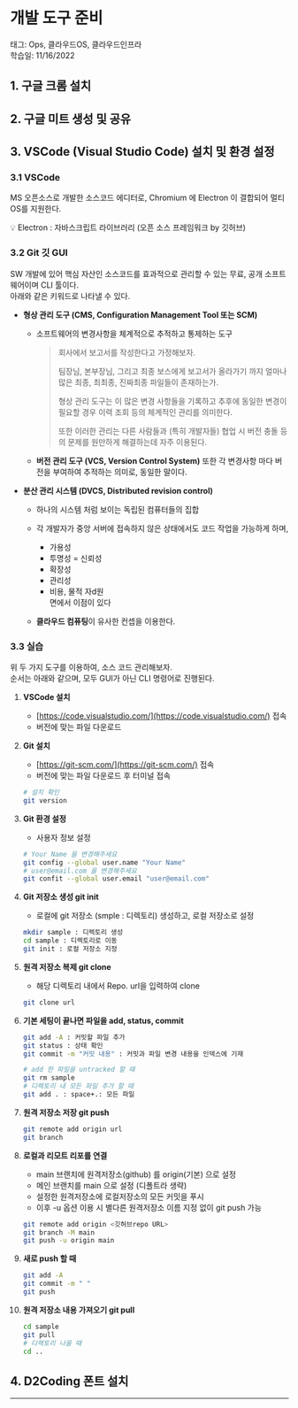 # 개발 도구 준비  

태그: Ops, 클라우드OS, 클라우드인프라  
학습일: 11/16/2022  

## 1. 구글 크롬 설치  


## 2. 구글 미트 생성 및 공유  


## 3. VSCode (Visual Studio Code) 설치 및 환경 설정


### 3.1 VSCode

MS 오픈소스로 개발한 소스코드 에디터로,
Chromium 에 Electron 이 결합되어 멀티 OS를 지원한다.

<aside>
💡 Electron : 자바스크립트 라이브러리 (오픈 소스 프레임워크 by 깃허브)

</aside>

### 3.2 Git 깃 GUI

SW 개발에 있어 핵심 자산인 소스코드를 효과적으로 관리할 수 있는 무료, 공개 소프트웨어이며 CLI 툴이다.  
아래와 같은 키워드로 나타낼 수 있다.

- **형상 관리 도구 (CMS, Configuration Management Tool 또는 SCM)**
    - 소프트웨어의 변경사항을 체계적으로 추적하고 통제하는 도구  
      
        > 회사에서 보고서를 작성한다고 가정해보자.
        > 
        > 
        > 팀장님, 본부장님, 그리고 최종 보스에게 보고서가 올라가기 까지 얼마나 많은 최종, 최최종, 진짜최종 파일들이 존재하는가.
        > 
        > 형상 관리 도구는 이 많은 변경 사항들을 기록하고 추후에 동일한 변경이 필요할 경우 이력 조회 등의 체계적인 관리를 의미한다. 
        > 
        > 또한 이러한 관리는 다른 사람들과 (특히 개발자들) 협업 시 버전 충돌 등의 문제를 원만하게 해결하는데 자주 이용된다.
        > 
    - **버전 관리 도구 (VCS, Version Control System)** 또한 각 변경사항 마다 버전을 부여하여 추적하는 의미로, 동일한 말이다.
- **분산 관리 시스템 (DVCS, Distributed revision control)**
    - 하나의 시스템 처럼 보이는 독립된 컴퓨터들의 집합
    - 각 개발자가 중앙 서버에 접속하지 않은 상태에서도 코드 작업을 가능하게 하며,
        - 가용성
        - 투명성 = 신뢰성
        - 확장성
        - 관리성
        - 비용, 물적 자d원   
        면에서 이점이 있다
        
    - **클라우드 컴퓨팅**이 유사한 컨셉을 이용한다.

### 3.3 실습

위 두 가지 도구를 이용하여, 소스 코드 관리해보자.  
순서는 아래와 같으며, 모두 GUI가 아닌  CLI 명령어로 진행된다.  

1. **VSCode 설치**
    - [https://code.visualstudio.com/](https://code.visualstudio.com/) 접속
    - 버전에 맞는 파일 다운로드
2. **Git 설치**
    - [https://git-scm.com/](https://git-scm.com/) 접속
    - 버전에 맞는 파일 다운로드 후 터미널 접속
    
    ```bash
    # 설치 확인
    git version
    ```
    
3. **Git 환경 설정**
    - 사용자 정보 설정
    
    ```bash
    # Your Name 을 변경해주세요
    git config --global user.name "Your Name"
    # user@email.com 을 변경해주세요
    git confit --global user.email "user@email.com"
    ```
    
4. **Git 저장소 생성 git init**
    - 로컬에 git 저장소 (smple : 디렉토리) 생성하고, 로컬 저장소로 설정
    
    ```bash
    mkdir sample : 디렉토리 생성
    cd sample : 디렉토리로 이동
    git init : 로컬 저장소 지정
    ```
    
5. **원격 저장소 복제 git clone**
    - 해당 디렉토리 내에서 Repo. url을 입력하여 clone
    
    ```bash
    git clone url
    ```
    
6. **기본 세팅이 끝나면 파일을 add, status, commit** 
    
    ```bash
    git add -A : 커밋할 파일 추가 
    git status : 상태 확인
    git commit -m "커밋 내용" : 커밋과 파일 변경 내용을 인덱스에 기재
    
    # add 한 파일을 untracked 할 때
    git rm sample
    # 디렉토리 내 모든 파일 추가 할 때
    git add . : space+.: 모든 파일
    ```
    
7. **원격 저장소 저장 git push**	
    
    ```bash
    git remote add origin url
    git branch
    ```
    
8. **로컬과 리모트 리포를 연결**
    - main 브랜치에 원격저장소(github) 를 origin(기본) 으로 설정
    - 메인 브랜치를 main 으로 설정 (디폴트라 생략)
    - 설정한 원격저장소에 로컬저장소의 모든 커밋을 푸시
    - 이후 -u 옵션 이용 시 별다른 원격저장소 이름 지정 없이 git push 가능
    
    ```bash
    git remote add origin <깃허브repo URL>
    git branch -M main
    git push -u origin main
    ```
    
9. **새로 push 할 때**
    
    ```bash
    git add -A
    git commit -m " "
    git push
    ```
    

10. **원격 저장소 내용 가져오기 git pull**

    ```bash
    cd sample
    git pull
    # 디렉토리 나올 때
    cd ..
    ```

## 4. D2Coding 폰트 설치

---
